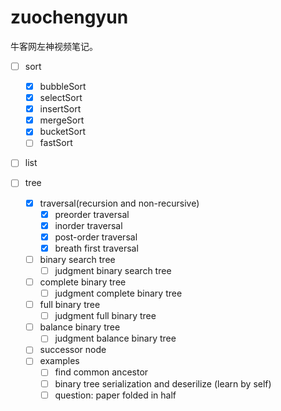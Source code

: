 # zuochengyun

牛客网左神视频笔记。

- [ ] sort
    - [x] bubbleSort
    - [x] selectSort
    - [x] insertSort
    - [x] mergeSort
    - [x] bucketSort
    - [ ] fastSort 

- [ ] list

- [ ] tree
    - [x] traversal(recursion and non-recursive)
        - [x] preorder traversal
        - [x] inorder traversal
        - [x] post-order traversal
        - [x] breath first traversal

    - [ ] binary search tree
        - [ ] judgment binary search tree
    - [ ] complete binary tree
        - [ ] judgment complete binary tree
    - [ ] full binary tree
        - [ ] judgment full binary tree
    - [ ] balance binary tree
        - [ ] judgment balance binary tree
    
    - [ ] successor node
    - [ ] examples
        - [ ] find common ancestor
        - [ ] binary tree serialization and deserilize (learn by self)
        - [ ] question: paper folded in half
